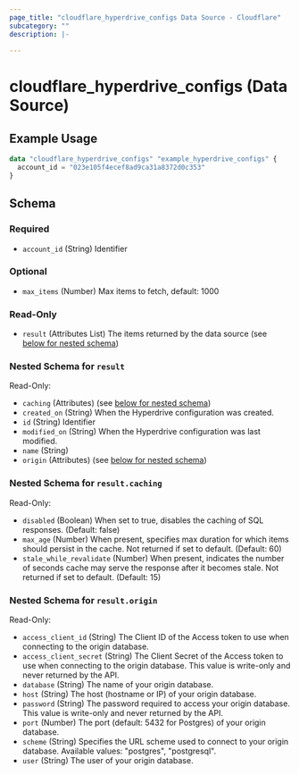 ```yaml
---
page_title: "cloudflare_hyperdrive_configs Data Source - Cloudflare"
subcategory: ""
description: |-
  
---
```


# cloudflare_hyperdrive_configs (Data Source)



## Example Usage

```terraform
data "cloudflare_hyperdrive_configs" "example_hyperdrive_configs" {
  account_id = "023e105f4ecef8ad9ca31a8372d0c353"
}
```

<!-- schema generated by tfplugindocs -->
## Schema

### Required

- `account_id` (String) Identifier

### Optional

- `max_items` (Number) Max items to fetch, default: 1000

### Read-Only

- `result` (Attributes List) The items returned by the data source (see [below for nested schema](#nestedatt--result))

<a id="nestedatt--result"></a>
### Nested Schema for `result`

Read-Only:

- `caching` (Attributes) (see [below for nested schema](#nestedatt--result--caching))
- `created_on` (String) When the Hyperdrive configuration was created.
- `id` (String) Identifier
- `modified_on` (String) When the Hyperdrive configuration was last modified.
- `name` (String)
- `origin` (Attributes) (see [below for nested schema](#nestedatt--result--origin))

<a id="nestedatt--result--caching"></a>
### Nested Schema for `result.caching`

Read-Only:

- `disabled` (Boolean) When set to true, disables the caching of SQL responses. (Default: false)
- `max_age` (Number) When present, specifies max duration for which items should persist in the cache. Not returned if set to default. (Default: 60)
- `stale_while_revalidate` (Number) When present, indicates the number of seconds cache may serve the response after it becomes stale. Not returned if set to default. (Default: 15)


<a id="nestedatt--result--origin"></a>
### Nested Schema for `result.origin`

Read-Only:

- `access_client_id` (String) The Client ID of the Access token to use when connecting to the origin database.
- `access_client_secret` (String) The Client Secret of the Access token to use when connecting to the origin database. This value is write-only and never returned by the API.
- `database` (String) The name of your origin database.
- `host` (String) The host (hostname or IP) of your origin database.
- `password` (String) The password required to access your origin database. This value is write-only and never returned by the API.
- `port` (Number) The port (default: 5432 for Postgres) of your origin database.
- `scheme` (String) Specifies the URL scheme used to connect to your origin database.
Available values: "postgres", "postgresql".
- `user` (String) The user of your origin database.



